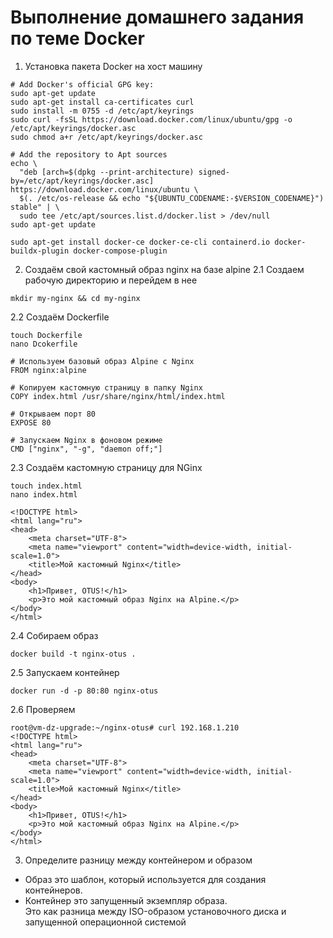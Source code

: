 # Выполнение домашнего задания по теме Docker
1. Установка пакета Docker на хост машину
```
# Add Docker's official GPG key:
sudo apt-get update
sudo apt-get install ca-certificates curl
sudo install -m 0755 -d /etc/apt/keyrings
sudo curl -fsSL https://download.docker.com/linux/ubuntu/gpg -o /etc/apt/keyrings/docker.asc
sudo chmod a+r /etc/apt/keyrings/docker.asc

# Add the repository to Apt sources
echo \
  "deb [arch=$(dpkg --print-architecture) signed-by=/etc/apt/keyrings/docker.asc] https://download.docker.com/linux/ubuntu \
  $(. /etc/os-release && echo "${UBUNTU_CODENAME:-$VERSION_CODENAME}") stable" | \
  sudo tee /etc/apt/sources.list.d/docker.list > /dev/null
sudo apt-get update
```
```
sudo apt-get install docker-ce docker-ce-cli containerd.io docker-buildx-plugin docker-compose-plugin
```
2. Создаём свой кастомный образ nginx на базе alpine
2.1 Создаем рабочую директорию и перейдем в нее
```
mkdir my-nginx && cd my-nginx
```
2.2 Создаём Dockerfile
```
touch Dockerfile
nano Dcokerfile

# Используем базовый образ Alpine с Nginx
FROM nginx:alpine

# Копируем кастомную страницу в папку Nginx
COPY index.html /usr/share/nginx/html/index.html

# Открываем порт 80
EXPOSE 80

# Запускаем Nginx в фоновом режиме
CMD ["nginx", "-g", "daemon off;"]
```
2.3 Создаём кастомную страницу для NGinx
```
touch index.html
nano index.html

<!DOCTYPE html>
<html lang="ru">
<head>
    <meta charset="UTF-8">
    <meta name="viewport" content="width=device-width, initial-scale=1.0">
    <title>Мой кастомный Nginx</title>
</head>
<body>
    <h1>Привет, OTUS!</h1>
    <p>Это мой кастомный образ Nginx на Alpine.</p>
</body>
</html>
```
2.4 Собираем образ
```
docker build -t nginx-otus .
```
2.5 Запускаем контейнер
```
docker run -d -p 80:80 nginx-otus
```
2.6 Проверяем
```
root@vm-dz-upgrade:~/nginx-otus# curl 192.168.1.210
<!DOCTYPE html>
<html lang="ru">
<head>
    <meta charset="UTF-8">
    <meta name="viewport" content="width=device-width, initial-scale=1.0">
    <title>Мой кастомный Nginx</title>
</head>
<body>
    <h1>Привет, OTUS!</h1>
    <p>Это мой кастомный образ Nginx на Alpine.</p>
</body>
</html>
```
3. Определите разницу между контейнером и образом
- Образ это шаблон, который используется для создания контейнеров.
- Контейнер это запущенный экземпляр образа.      
Это как разница между ISO-образом установочного диска и запущенной операционной системой
